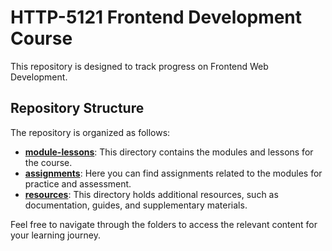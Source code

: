 # HTTP-5121 Frontend Development Course

This repository is designed to track progress on Frontend Web Development.

## Repository Structure

The repository is organized as follows:

- **[module-lessons](module-lessons)**: This directory contains the modules and lessons for the course.
- **[assignments](assignments)**: Here you can find assignments related to the modules for practice and assessment.
- **[resources](resources)**: This directory holds additional resources, such as documentation, guides, and supplementary materials.

Feel free to navigate through the folders to access the relevant content for your learning journey.